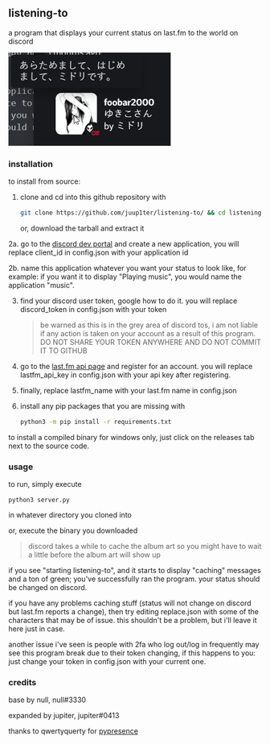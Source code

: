 ## listening-to
a program that displays your current status on last.fm to the world on discord

![](screenshot.png)
### installation
to install from source:
1. clone and cd into this github repository with
    ```bash
    git clone https://github.com/juup1ter/listening-to/ && cd listening-to
    ```
    or, download the tarball and extract it
    
2a. go to the [discord dev portal](https://discord.com/developers/) and create a new application, you will replace client_id in config.json with your application id
 
2b. name this application whatever you want your status to look like, for example: if you want it to display "Playing music", you would name the application "music".

3. find your discord user token, google how to do it. you will replace discord_token in config.json with your token

    > be warned as this is in the grey area of discord tos, i am not liable if any action is taken on your account as a result of this program. 
    > DO NOT SHARE YOUR TOKEN ANYWHERE AND DO NOT COMMIT IT TO GITHUB    

3. go to the [last.fm api page](https://www.last.fm/api) and register for an account. you will replace lastfm_api_key in config.json with your api key after registering.
4. finally, replace lastfm_name with your last.fm name in config.json
5. install any pip packages that you are missing with
    ```bash
    python3 -m pip install -r requirements.txt
    ```
to install a compiled binary for windows only, just click on the releases tab next to the source code.

### usage
to run, simply execute
```
python3 server.py
```
in whatever directory you cloned into

or, execute the binary you downloaded

> discord takes a while to cache the album art so you might have to wait a little before the album art will show up

if you see "starting listening-to", and it starts to display "caching" messages and a ton of green; you've successfully ran the program. your status should be changed on discord.

if you have any problems caching stuff (status will not change on discord but last.fm reports a change), then try editing replace.json with some of the characters that may be of issue. this shouldn't be a problem, but i'll leave it here just in case.

another issue i've seen is people with 2fa who log out/log in frequently may see this program break due to their token changing, if this happens to you: just change your token in config.json with your current one.

### credits
base by null, null#3330

expanded by jupiter, jupiter#0413

thanks to qwertyquerty for [pypresence](https://github.com/qwertyquerty/pypresence)
